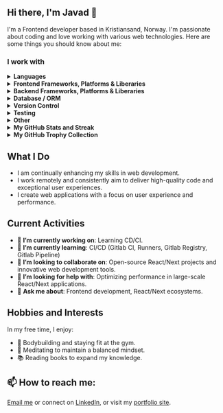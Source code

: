 ## Hi there, I'm Javad 👋

I'm a Frontend developer based in Kristiansand, Norway. I'm passionate about coding and love working with various web technologies. Here are some things you should know about me:

### I work with
<details><summary><b>Languages</b></summary>
<img src="https://img.shields.io/badge/JavaScript-F7DF1E?style=flat-square&logo=javascript&logoColor=black" alt="JavaScript"/>
<img src="https://img.shields.io/badge/TypeScript-007ACC?style=flat-square&logo=typescript&logoColor=white" alt="TypeScript"/>
  <img src="https://img.shields.io/badge/-GraphQL-E10098?style=flat&logo=graphql&logoColor=white" alt="GraphQL"/>
<img src="https://img.shields.io/badge/HTML5-E34F26?style=flat-square&logo=html5&logoColor=white" alt="HTML5"/>
<img src="https://img.shields.io/badge/CSS3-1572B6?style=flat-square&logo=css3&logoColor=white" alt="CSS3"/>
</details>

<details><summary><b>Frontend Frameworks, Platforms & Liberaries</b></summary>
<img src="https://img.shields.io/badge/React-20232A?style=flat-square&logo=react&logoColor=61DAFB" alt="React"/>
<img src="https://img.shields.io/badge/Next.js-000000?style=flat-square&logo=next.js&logoColor=white" alt="Next"/>
<img src="https://img.shields.io/badge/React_Router-CA4245?style=flat&logo=react-router&logoColor=white" alt="React-Router"/>
<img src="https://img.shields.io/badge/-React%20Query-FF4154?style=flat&logo=react%20query&logoColor=white" alt="React-Query"/>
<img src="https://img.shields.io/badge/Redux_Toolkit-764ABC?style=flat-square&logo=redux&logoColor=white" alt="Redux-Toolkit"/>
<img src="https://img.shields.io/badge/React%20Hook%20Form-%23EC5990.svg?style=flat&logo=reacthookform&logoColor=white" alt="React Hook Form"/>
<img src="https://img.shields.io/badge/Styled--components-DB7093?style=flat&logo=styled-components&logoColor=white" alt="Styled Components"/>
<img src="https://img.shields.io/badge/Threejs-black?style=flat&logo=three.js&logoColor=white" alt="Three js"/>
<img src="https://img.shields.io/badge/Tailwind_CSS-38B2AC?style=flat-square&logo=tailwind-css&logoColor=white" alt="TailwindCSS"/>
<img src="https://img.shields.io/badge/Bootstrap-%238511FA.svg?style=flat&logo=bootstrap&logoColor=white" alt="Bootstrap"/>
<img src="https://img.shields.io/badge/Chakra-%234ED1C5.svg?style=flat&logo=chakraui&logoColor=white" alt="Chakra"/>
<img src="https://img.shields.io/badge/Daisyui-5A0EF8?style=flat&logo=daisyui&logoColor=white" alt="DaisyUI"/>
<img src="https://img.shields.io/badge/SASS-hotpink.svg?style=flat&logo=SASS&logoColor=white" alt="SASS"/>
<img src="https://img.shields.io/badge/FastAPI-005571?style=flat&logo=fastapi" alt="FastAPI"/>
<img src="https://img.shields.io/badge/NPM-%23CB3837.svg?style=flat&logo=npm&logoColor=white" alt="NPM"/>
<img src="https://img.shields.io/badge/Socket.io-black?style=flat&logo=socket.io&badgeColor=010101" alt="Socket.io"/>
<img src="https://img.shields.io/badge/Vite-%23646CFF.svg?style=flat&logo=vite&logoColor=white" alt="Vite"/>
<img src="https://img.shields.io/badge/Webpack-%238DD6F9.svg?style=flat&logo=webpack&logoColor=black" alt="Webpack"/>
<img src="https://img.shields.io/badge/ESLint-4B3263?style=flat&logo=eslint&logoColor=white" alt="ESLint"/>
</details>

<details><summary><b>Backend Frameworks, Platforms & Liberaries</b></summary>
<img src="https://img.shields.io/badge/Node.js-339933?style=flat-square&logo=node.js&logoColor=white" alt="Node.js"/>
<img src="https://img.shields.io/badge/Express-000000?style=flat-square&logo=express&logoColor=white" alt="Express"/>
<img src="https://img.shields.io/badge/Axios-5A29E4?style=flat-square&logo=axios&logoColor=white" alt="Axios"/>
<img src="https://img.shields.io/badge/GraphQL-E10098?style=flat-square&logo=graphql&logoColor=white" alt="GraphQL"/>
<img src="https://img.shields.io/badge/-TypeGraphQL-%23C04392?style=flat" alt="Type-graphql"/>
<img src="https://img.shields.io/badge/Apollo_Client-311C87?style=flat-square&logo=apollographql&logoColor=white" alt="Apollo Client"/>
<img src="https://img.shields.io/badge/Docker-%230db7ed.svg?style=flat&logo=docker&logoColor=white" alt="Docker"/>
<img src="https://img.shields.io/badge/Postman-FF6C37?style=flat&logo=postman&logoColor=white" alt="Postman"/>
</details>

<details><summary><b>Database / ORM</b></summary>
<img src="https://img.shields.io/badge/PostgreSQL-336791?style=flat-square&logo=postgresql&logoColor=white" alt="PostgreSQL"/>
<img src="https://img.shields.io/badge/SQL-00758F?style=flat-square&logo=sql&logoColor=white" alt="SQL"/>
<img src="https://img.shields.io/badge/MySQL-4479A1.svg?style=flat&logo=mysql&logoColor=white" alt="MySQL"/>
<img src="https://img.shields.io/badge/MongoDB-47A248?style=flat-square&logo=mongodb&logoColor=white" alt="MongoDB"/>
<img src="https://img.shields.io/badge/Prisma-2D3748?style=flat-square&logo=prisma&logoColor=white" alt="Prisma"/>
<img src="https://img.shields.io/badge/Sqlite-%2307405e.svg?style=flat&logo=sqlite&logoColor=white" alt="SQLite"/>  
</details>

<details><summary><b>Version Control</b></summary>
<img src="https://img.shields.io/badge/GitHub-181717?style=flat-square&logo=github&logoColor=white" alt="GitHub"/>
<img src="https://img.shields.io/badge/Github%20Actions-%232671E5.svg?style=flat&logo=githubactions&logoColor=white" alt="GitHub Actions"/>
<img src="https://img.shields.io/badge/Git-%23F05033.svg?style=flat&logo=git&logoColor=white" alt="Git"/>
<img src="https://img.shields.io/badge/CI%2FCD-0A9EDC?style=flat-square&logo=continuous-integration&logoColor=white" alt="CI/CD"/>
</details>

<details><summary><b>Testing</b></summary>
<img src="https://img.shields.io/badge/React_Testing_Library-E33332?style=flat-square&logo=testing-library&logoColor=white" alt="React_Testing_Library"/>
<img src="https://img.shields.io/badge/Vitest-6E9F18?style=flat-square&logo=vitest&logoColor=white" alt="Vitest"/>
<img src="https://img.shields.io/badge/Jest-C21325?style=flat-square&logo=jest&logoColor=white" alt="Jest"/>
<img src="https://img.shields.io/badge/jasmine-%238A4182.svg?style=flat&logo=jasmine&logoColor=white" alt="Jasmine"/>
</details>

<details><summary><b>Other</b></summary>
<img src="https://img.shields.io/badge/Steam-%23000000.svg?style=flat&logo=steam&logoColor=white" alt="Steam"/>
<img src="https://img.shields.io/badge/PSN-%230070D1.svg?style=flat&logo=Playstation&logoColor=white" alt="PlayStation Network"/>
</details>

<details><summary><b>My GitHub Stats and Streak</b></summary>
<p align="center"><img src="https://github-readme-stats.vercel.app/api?username=javadedev&show_icons=true&show_icons=true&theme=transparent" alt="GitHub Stats"/></p>
<p align="center"><img src="https://github-readme-streak-stats.herokuapp.com/?user=javadedev&show_icons=true&theme=transparent" alt="GitHub Streak"/></p>  
<p align="center"><img src="https://github-readme-stats.vercel.app/api/top-langs/?username=JavadEDev&theme=dark&hide_border=false&include_all_commits=false&count_private=false&layout=compact" alt="Most Used Languages"/></p>  
</details>
<details><summary><b>My GitHub Trophy Collection</b></summary>
<p align="center"><img src="https://github-profile-trophy.vercel.app/?username=javadedev&column=4&title=MultipleLang,Organizations,Repositories,Commits,Followers,PullRequest,Stars,Issues&show_icons=true&theme=transparent&no-bg=false" alt="GitHub Trophy Collection"/></p>  
</details>

## What I Do
- I am continually enhancing my skills in web development.
- I work remotely and consistently aim to deliver high-quality code and exceptional user experiences.
- I create web applications with a focus on user experience and performance.
  
## Current Activities
- 🔭 **I’m currently working on**: Learning CD/CI.
- 🌱 **I’m currently learning**: CI/CD (Gitlab CI, Runners, Gitlab Registry, Gitlab Pipeline)
- 👯 **I’m looking to collaborate on**: Open-source React/Next projects and innovative web development tools.
- 🤔 **I’m looking for help with**: Optimizing performance in large-scale React/Next applications.
- 💬 **Ask me about**: Frontend development, React/Next ecosystems.

## Hobbies and Interests
In my free time, I enjoy:
- 💪 Bodybuilding and staying fit at the gym.
- 🧘 Meditating to maintain a balanced mindset.
- 📚 Reading books to expand my knowledge.

##  📫 **How to reach me**: 
[Email me](mailto:Javad.esmati@gmail..com) or connect on [LinkedIn](https://www.linkedin.com/in/javadesmatib), or visit my [portfolio site](http://www.javadesmati.name).


